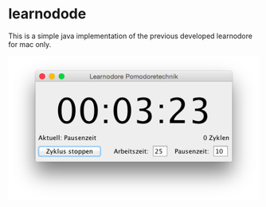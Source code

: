 learnodode
==========

This is a simple java implementation of the previous developed learnodore for mac only.

![Screenshot](screenshot.png)
